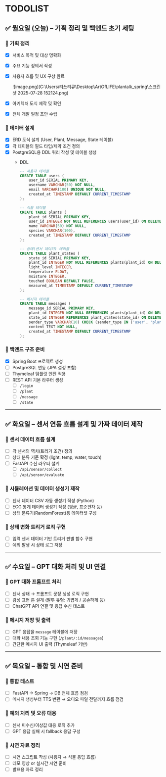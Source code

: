 # TODOLIST

## ✅ 월요일 (오늘) – 기획 정리 및 백엔드 초기 세팅

### 🔹 기획 정리

- [x]  서비스 목적 및 대상 명확화
- [x]  주요 기능 정의서 작성
- [x]  사용자 흐름 및 UX 구상 완료
    
    ![image.png](C:\Users\티쓰리큐\Desktop\ArtOfLIFE\plantalk_spring\스크린샷 2025-07-28 152124.png)
    
- [x]  아키텍처 도식 제작 및 확인
- [x]  전체 개발 일정 초안 수립

### 🔹 데이터 설계

- [x]  ERD 도식 설계 (User, Plant, Message, State 테이블)
- [x]  각 테이블의 필드 타입/제약 조건 정의
- [x]  PostgreSQL용 DDL 쿼리 작성 및 테이블 생성
    - DDL
        
        ```sql
        -- 사용자 테이블
        CREATE TABLE users (
            user_id SERIAL PRIMARY KEY,
            username VARCHAR(50) NOT NULL,
            email VARCHAR(100) UNIQUE NOT NULL,
            created_at TIMESTAMP DEFAULT CURRENT_TIMESTAMP
        );
        
        -- 식물 테이블
        CREATE TABLE plants (
            plant_id SERIAL PRIMARY KEY,
            user_id INTEGER NOT NULL REFERENCES users(user_id) ON DELETE CASCADE,
            name VARCHAR(50) NOT NULL,
            species VARCHAR(100),
            created_at TIMESTAMP DEFAULT CURRENT_TIMESTAMP
        );
        
        -- 상태(센서 데이터) 테이블
        CREATE TABLE plant_states (
            state_id SERIAL PRIMARY KEY,
            plant_id INTEGER NOT NULL REFERENCES plants(plant_id) ON DELETE CASCADE,
            light_level INTEGER,
            temperature FLOAT,
            moisture INTEGER,
            touched BOOLEAN DEFAULT FALSE,
            measured_at TIMESTAMP DEFAULT CURRENT_TIMESTAMP
        );
        
        -- 메시지 테이블
        CREATE TABLE messages (
            message_id SERIAL PRIMARY KEY,
            plant_id INTEGER NOT NULL REFERENCES plants(plant_id) ON DELETE CASCADE,
            state_id INTEGER REFERENCES plant_states(state_id) ON DELETE SET NULL,
            sender_type VARCHAR(10) CHECK (sender_type IN ('user', 'plant')),
            content TEXT NOT NULL,
            created_at TIMESTAMP DEFAULT CURRENT_TIMESTAMP
        );
        ```
        

### 🔹 백엔드 구조 준비

- [x]  Spring Boot 프로젝트 생성
- [ ]  PostgreSQL 연동 (JPA 설정 포함)
- [ ]  Thymeleaf 템플릿 엔진 적용
- [ ]  REST API 기본 라우터 생성
    - [ ]  `/login`
    - [ ]  `/plant`
    - [ ]  `/message`
    - [ ]  `/state`

---

## ✅ 화요일 – 센서 연동 흐름 설계 및 가짜 데이터 제작

### 🔹 센서 데이터 흐름 설계

- [ ]  각 센서의 역치(트리거 조건) 정의
- [ ]  상태 분류 기준 확정 (light, temp, water, touch)
- [ ]  FastAPI 수신 라우터 설계
    - [ ]  `/api/sensor/collect`
    - [ ]  `/api/sensor/evaluate`

### 🔹 시뮬레이션 및 데이터 생성기 제작

- [ ]  센서 데이터 CSV 자동 생성기 작성 (Python)
- [ ]  ECG 통계 데이터 생성기 작성 (평균, 표준편차 등)
- [ ]  상태 분류기(RandomForest)용 데이터셋 구성

### 🔹 상태 변화 트리거 로직 구현

- [ ]  입력 센서 데이터 기반 트리거 판별 함수 구현
- [ ]  예외 발생 시 상태 로그 저장

---

## ✅ 수요일 – GPT 대화 처리 및 UI 연결

### 🔹 GPT 대화 프롬프트 처리

- [ ]  센서 상태 → 프롬프트 문장 생성 로직 구현
- [ ]  감성 표현 톤 설계 (말투 유형: 귀엽게 / 공손하게 등)
- [ ]  ChatGPT API 연결 및 응답 수신 테스트

### 🔹 메시지 저장 및 출력

- [ ]  GPT 응답을 `message` 테이블에 저장
- [ ]  대화 내용 조회 기능 구현 (`/plant/:id/messages`)
- [ ]  간단한 메시지 UI 출력 (Thymeleaf 기반)

---

## ✅ 목요일 – 통합 및 시연 준비

### 🔹 통합 테스트

- [ ]  FastAPI → Spring → DB 전체 흐름 점검
- [ ]  메시지 생성부터 TTS 변환 → 오디오 파일 전달까지 흐름 점검

### 🔹 예외 처리 및 오류 대응

- [ ]  센서 미수신/이상값 대응 로직 추가
- [ ]  GPT 응답 실패 시 fallback 응답 구성

### 🔹 시연 자료 정리

- [ ]  시연 스크립트 작성 (사용자 → 식물 응답 흐름)
- [ ]  데모 영상 or 실시간 시연 준비
- [ ]  발표용 자료 정리